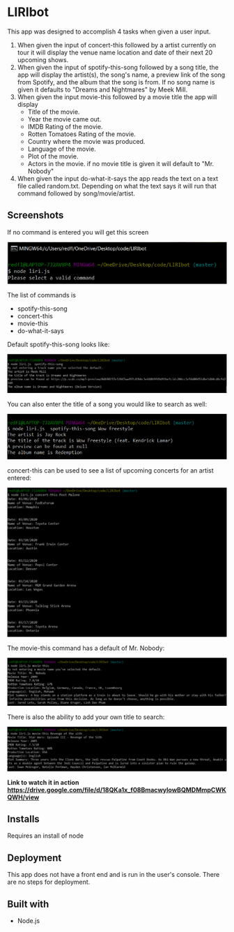 # LIRIbot

This app was designed to accomplish 4 tasks when given a user input.

1. When given the input of concert-this followed by a artist currently on tour it will display the venue name location and date of their next 20 upcoming shows.
1. When given the input of spotify-this-song followed by a song title, the app will display the artist(s), the song's name, a preview link of the song from Spotify, and the album that the song is from.
If no song name is given it defaults to "Dreams and Nightmares" by Meek Mill.
1. When given the input movie-this followed by a movie title the app will display 
    * Title of the movie.
    * Year the movie came out.
    * IMDB Rating of the movie.
    * Rotten Tomatoes Rating of the movie.
    * Country where the movie was produced.
    * Language of the movie.
    * Plot of the movie.
    * Actors in the movie.
if no movie title is given it will default to "Mr. Nobody"
1. When given the input do-what-it-says the app reads the text on a text file called random.txt. Depending on what the text says it will run that command followed by song/movie/artist. 

## Screenshots

If no command is entered you will get this screen

![No command Entered](noCommand.png)

The list of commands is 
* spotify-this-song
* concert-this
* movie-this
* do-what-it-says

Default spotify-this-song looks like:

![Dreams and Nightmares](song.png)

You can also enter the title of a song you would like to search as well:

![Custom Search](customSong.png)

concert-this can be used to see a list of upcoming concerts for an artist entered:

![Concert List](concert.png)

The movie-this command has a default of Mr. Nobody:

![Default Movie](defaultMovie.png)

There is also the ability to add your own title to search:

![Movie Search](movie.png)



**Link to watch it in action** **https://drive.google.com/file/d/18QKa1x_f08BmacwylowBQMDMmpCWKQWH/view**

## Installs
Requires an install of node

## Deployment
This app does not have a front end and is run in the user's console. There are no steps for deployment.

## Built with 
* Node.js